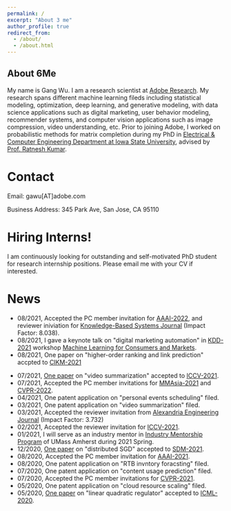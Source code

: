 ```yaml
---
permalink: /
excerpt: "About 3 me"
author_profile: true
redirect_from: 
  - /about/
  - /about.html
---
```

About 6Me
------
<!-- ====== -->
My name is Gang Wu. I am a research scientist at [Adobe Research](https://research.adobe.com/). My research spans different machine learning fileds including statistical modeling, optimization, deep learning, and generative modeling, with data science applications such as digital marketing, user behavior modeling, recommender systems, and computer vision applications such as image compression, video understanding, etc. Prior to joining Adobe, I worked on probabilistic methods for matrix completion during my PhD in [Electrical & Computer Engineering Department at Iowa State University](https://www.ece.iastate.edu), advised by [Prof. Ratnesh Kumar](https://www.ece.iastate.edu/~rkumar/).

Contact
======
Email: gawu[AT]adobe.com

Business Address: 345 Park Ave, San Jose, CA 95110

Hiring Interns!
======
I am continuously looking for outstanding and self-motivated PhD student for research internship positions. Please email me with your CV if interested.


News
======
* 08/2021, Accepted the PC member invitation for [AAAI-2022](https://aaai.org/Conferences/AAAI-22/), and reviewer iniviation for [Knowledge-Based Systems Journal](https://www.journals.elsevier.com/knowledge-based-systems) (Impact Factor: 8.038).
* 08/2021, I gave a keynote talk on "digital marketing automation" in [KDD-2021](https://www.kdd.org/kdd2021/) workshop [Machine Learning for Consumers and Markets](https://sites.google.com/andrew.cmu.edu/mlcmatkdd2021/home).
* 08/2021, One paper on "higher-order ranking and link prediction" accpted to [CIKM-2021](https://www.cikm2021.org)
<!-- * 08/2021, Accepted the reviewer inivtation from  -->
* 07/2021, [One paper](http://arxiv.org/abs/2110.01774) on "video summarization" accepted to [ICCV-2021](http://iccv2021.thecvf.com/).
* 07/2021, Accepted the PC member invitations for [MMAsia-2021](https://mmasia2021.uqcloud.net) and [CVPR-2022](https://cvpr2022.thecvf.com).
* 04/2021, One patent application on "personal events scheduling" filed.
* 03/2021, One patent application on "video summarization" filed.
* 03/2021, Accepted the reviewer invitation from [Alexandria Engineering Journal](https://www.journals.elsevier.com/alexandria-engineering-journal) (Impact Factor: 3.732)
* 02/2021, Accepted the reviewer invitation for [ICCV-2021](http://iccv2021.thecvf.com/).
* 01/2021, I will serve as an industry mentor in [Industry Mentorship Program](http://ds.cs.umass.edu/industry/industry-mentorship-program) of UMass Amherst during 2021 Spring.
* 12/2020, [One paper](https://epubs.siam.org/doi/pdf/10.1137/1.9781611976700.50) on "distributed SGD" accepted to [SDM-2021](https://www.siam.org/conferences/cm/conference/sdm21).
* 08/2020, Accepted the PC member invitation for [AAAI-2021](https://aaai.org/Conferences/AAAI-21/).
* 08/2020, One patent application on "RTB invntory foracsting" filed.
* 07/2020, One patent application on "content usage prediction" filed.
* 07/2020, Accepted the PC member invitations for [CVPR-2021](https://cvpr2021.thecvf.com).
* 05/2020, One patent application on "cloud resource scaling" filed.
* 05/2020, [One paper](http://proceedings.mlr.press/v119/park20c/park20c.pdf) on "linear quadratic regulator" accepted to [ICML-2020](https://icml.cc/Conferences/2020).




